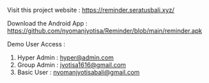 Visit this project website : https://reminder.seratusbali.xyz/

Download the Android App : https://github.com/nyomanjyotisa/Reminder/blob/main/reminder.apk

Demo User Access :
  1. Hyper Admin  : hyper@admin.com
  2. Group Admin  : jyotisa1616@gmail.com
  3. Basic User   : nyomanjyotisabali@gmail.com
